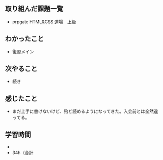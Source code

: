 ## 取り組んだ課題一覧
- prpgate HTML&CSS 道場　上級
## わかったこと
- 復習メイン
## 次やること
- 続き
## 感じたこと
- まだ上手に書けないけど、殆ど読めるようになってきた。入会前とは全然違ってる。
## 学習時間
- 
- 34h（合計
